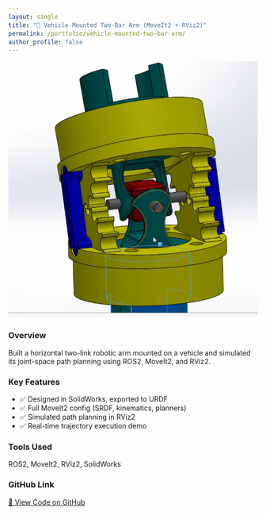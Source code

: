 ```yaml
---
layout: single
title: "🚗 Vehicle-Mounted Two-Bar Arm (MoveIt2 + RViz2)"
permalink: /portfolio/vehicle-mounted-two-bar-arm/
author_profile: false
---
```


![Drill Mechanism](/images/drill_mechanism.png)

### Overview
Built a horizontal two-link robotic arm mounted on a vehicle and simulated its joint-space path planning using ROS2, MoveIt2, and RViz2.

### Key Features
- ✅ Designed in SolidWorks, exported to URDF
- ✅ Full MoveIt2 config (SRDF, kinematics, planners)
- ✅ Simulated path planning in RViz2
- ✅ Real-time trajectory execution demo

### Tools Used
ROS2, MoveIt2, RViz2, SolidWorks

### GitHub Link
[🔗 View Code on GitHub](https://github.com/shareefbaba/YOUR-REPO-HERE)

